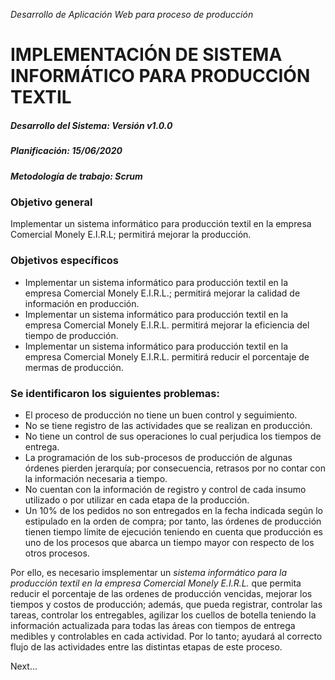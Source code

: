 _Desarrollo de Aplicación Web para proceso de producción_
# IMPLEMENTACIÓN DE SISTEMA INFORMÁTICO PARA PRODUCCIÓN TEXTIL

##### Desarrollo del Sistema: Versión v1.0.0
##### Planificación: 15/06/2020
##### Metodología de trabajo: Scrum

### Objetivo general
Implementar un sistema informático para producción textil en la empresa Comercial Monely E.I.R.L; permitirá mejorar la producción.

### Objetivos específicos
* Implementar un sistema informático para producción textil en la empresa Comercial Monely E.I.R.L.; permitirá mejorar la calidad de información en producción.
* Implementar un sistema informático para producción textil en la empresa Comercial Monely E.I.R.L. permitirá mejorar la eficiencia del tiempo de producción.
* Implementar un sistema informático para producción textil en la empresa Comercial Monely E.I.R.L. permitirá reducir el porcentaje de mermas de producción.

### Se identificaron los siguientes problemas:
* El proceso de producción no tiene un buen control y seguimiento.
* No se tiene registro de las actividades que se realizan en producción. 
* No tiene un control de sus operaciones lo cual perjudica los tiempos de entrega.
* La programación de los sub-procesos de producción de algunas órdenes pierden jerarquía; por consecuencia, retrasos por no contar con la información necesaria a tiempo.
* No cuentan con la información de registro y control de cada insumo utilizado o por utilizar en cada etapa de la producción.
* Un 10% de los pedidos no son entregados en la fecha indicada según lo estipulado en la orden de compra; por tanto, las órdenes de producción tienen tiempo límite de ejecución teniendo en cuenta que producción es uno de los procesos que abarca un tiempo mayor con respecto de los otros procesos.

Por ello, es necesario imsplementar un _sistema informático para la producción textil en la empresa Comercial Monely E.I.R.L._ que permita reducir el porcentaje de las ordenes de producción vencidas, mejorar los tiempos y costos de producción; además, que pueda registrar, controlar las tareas, controlar los entregables, agilizar los cuellos de botella teniendo la información actualizada para todas las áreas con tiempos de entrega medibles y controlables en cada actividad. Por lo tanto; ayudará al correcto flujo de las actividades entre las distintas etapas de este proceso.

Next...
